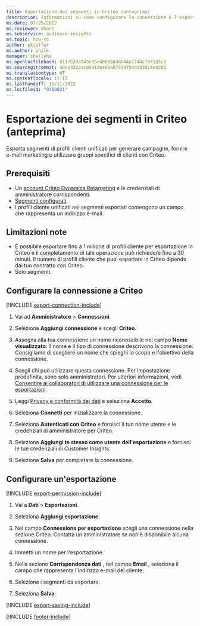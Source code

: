 ```yaml
---
title: Esportazione dei segmenti in Criteo (anteprima)
description: Informazioni su come configurare la connessione e l'esportazione in Criteo.
ms.date: 07/25/2022
ms.reviewer: mhart
ms.subservice: audience-insights
ms.topic: how-to
author: pkieffer
ms.author: philk
manager: shellyha
ms.openlocfilehash: 811752da943cd5e40608d48644a1744c7971d3c8
ms.sourcegitcommit: 40ae3322ac95913e485607494754dd03814e42bb
ms.translationtype: HT
ms.contentlocale: it-IT
ms.lasthandoff: 11/11/2022
ms.locfileid: "9760031"
---
```

# <a name="export-segments-to-criteo-preview"></a>Esportazione dei segmenti in Criteo (anteprima)

Esporta segmenti di profili clienti unificati per generare campagne, fornire e-mail marketing e utilizzare gruppi specifici di clienti con Criteo.

## <a name="prerequisites"></a>Prerequisiti

- Un [account Criteo Dynamics Retargeting](https://www.criteo.com/login/) e le credenziali di amministratore corrispondenti.
- [Segmenti configurati](segments.md).
- I profili cliente unificati nei segmenti esportati contengono un campo che rappresenta un indirizzo e-mail.

## <a name="known-limitations"></a>Limitazioni note

- È possibile esportare fino a 1 milione di profili cliente per esportazione in Criteo e il completamento di tale  operazione può richiedere fino a 30 minuti. Il numero di profili cliente che puoi esportare in Criteo dipende dal tuo contratto con Criteo.
- Solo segmenti.

## <a name="set-up-connection-to-criteo"></a>Configurare la connessione a Criteo

[!INCLUDE [export-connection-include](includes/export-connection-admn.md)]

1. Vai ad **Amministratore** > **Connessioni**.

1. Seleziona **Aggiungi connessione** e scegli **Criteo**.

1. Assegna alla tua connessione un nome riconoscibile nel campo **Nome visualizzato**. Il nome e il tipo di connessione descrivono la connessione. Consigliamo di scegliere un nome che spieghi lo scopo e l'obiettivo della connessione.

1. Scegli chi può utilizzare questa connessione. Per impostazione predefinita, sono solo amministratori. Per ulteriori informazioni, vedi [Consentire ai collaboratori di utilizzare una connessione per le esportazioni](connections.md#allow-contributors-to-use-a-connection-for-exports).

1. Leggi [Privacy e conformità dei dati](connections.md#data-privacy-and-compliance) e seleziona **Accetto**.

1. Seleziona **Connetti** per inizializzare la connessione.

1. Seleziona **Autenticati con Criteo** e fornisci il tuo nome utente e le credenziali di amministratore per Criteo.

1. Seleziona **Aggiungi te stesso come utente dell'esportazione** e fornisci le tue credenziali di Customer Insights.

1. Seleziona **Salva** per completare la connessione.

## <a name="configure-an-export"></a>Configurare un'esportazione

[!INCLUDE [export-permission-include](includes/export-permission.md)]

1. Vai a **Dati** > **Esportazioni**.

1. Seleziona **Aggiungi esportazione**.

1. Nel campo **Connessione per esportazione** scegli una connessione nella sezione Criteo. Contatta un amministratore se non è disponibile alcuna connessione.

1. Immetti un nome per l'esportazione.

1. Nella sezione **Corrispondenza dati** , nel campo **Email** , seleziona il campo che rappresenta l'indirizzo e-mail del cliente.

1. Seleziona i segmenti da esportare.

1. Seleziona **Salva**.

[!INCLUDE [export-saving-include](includes/export-saving.md)]

[!INCLUDE [footer-include](includes/footer-banner.md)]
